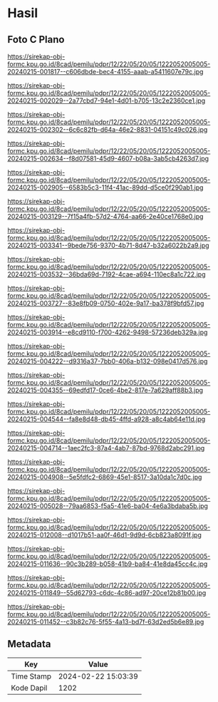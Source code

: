 # Hasil

## Foto C Plano

https://sirekap-obj-formc.kpu.go.id/8cad/pemilu/pdpr/12/22/05/20/05/1222052005005-20240215-001817--c606dbde-bec4-4155-aaab-a5411607e79c.jpg

https://sirekap-obj-formc.kpu.go.id/8cad/pemilu/pdpr/12/22/05/20/05/1222052005005-20240215-002029--2a77cbd7-94e1-4d01-b705-13c2e2360ce1.jpg

https://sirekap-obj-formc.kpu.go.id/8cad/pemilu/pdpr/12/22/05/20/05/1222052005005-20240215-002302--6c6c82fb-d64a-46e2-8831-04151c49c026.jpg

https://sirekap-obj-formc.kpu.go.id/8cad/pemilu/pdpr/12/22/05/20/05/1222052005005-20240215-002634--f8d07581-45d9-4607-b08a-3ab5cb4263d7.jpg

https://sirekap-obj-formc.kpu.go.id/8cad/pemilu/pdpr/12/22/05/20/05/1222052005005-20240215-002905--6583b5c3-11f4-41ac-89dd-d5ce0f290ab1.jpg

https://sirekap-obj-formc.kpu.go.id/8cad/pemilu/pdpr/12/22/05/20/05/1222052005005-20240215-003129--7f15a4fb-57d2-4764-aa66-2e40ce1768e0.jpg

https://sirekap-obj-formc.kpu.go.id/8cad/pemilu/pdpr/12/22/05/20/05/1222052005005-20240215-003341--9bede756-9370-4b71-8d47-b32a6022b2a9.jpg

https://sirekap-obj-formc.kpu.go.id/8cad/pemilu/pdpr/12/22/05/20/05/1222052005005-20240215-003532--36bda69d-7192-4cae-a694-110ec8a1c722.jpg

https://sirekap-obj-formc.kpu.go.id/8cad/pemilu/pdpr/12/22/05/20/05/1222052005005-20240215-003727--83e8fb09-0750-402e-9a17-ba378f9bfd57.jpg

https://sirekap-obj-formc.kpu.go.id/8cad/pemilu/pdpr/12/22/05/20/05/1222052005005-20240215-003914--e8cd9110-f700-4262-9498-57236deb329a.jpg

https://sirekap-obj-formc.kpu.go.id/8cad/pemilu/pdpr/12/22/05/20/05/1222052005005-20240215-004222--d9316a37-7bb0-406a-b132-098e0417d576.jpg

https://sirekap-obj-formc.kpu.go.id/8cad/pemilu/pdpr/12/22/05/20/05/1222052005005-20240215-004355--69edfd17-0ce6-4be2-817e-7a629aff88b3.jpg

https://sirekap-obj-formc.kpu.go.id/8cad/pemilu/pdpr/12/22/05/20/05/1222052005005-20240215-004544--fa8e8d48-db45-4ffd-a928-a8c4ab64e11d.jpg

https://sirekap-obj-formc.kpu.go.id/8cad/pemilu/pdpr/12/22/05/20/05/1222052005005-20240215-004714--1aec2fc3-87a4-4ab7-87bd-9768d2abc291.jpg

https://sirekap-obj-formc.kpu.go.id/8cad/pemilu/pdpr/12/22/05/20/05/1222052005005-20240215-004908--5e5fdfc2-6869-45e1-8517-3a10da1c7d0c.jpg

https://sirekap-obj-formc.kpu.go.id/8cad/pemilu/pdpr/12/22/05/20/05/1222052005005-20240215-005028--79aa6853-f5a5-41e6-ba04-4e6a3bdaba5b.jpg

https://sirekap-obj-formc.kpu.go.id/8cad/pemilu/pdpr/12/22/05/20/05/1222052005005-20240215-012008--d1017b51-aa0f-46d1-9d9d-6cb823a8091f.jpg

https://sirekap-obj-formc.kpu.go.id/8cad/pemilu/pdpr/12/22/05/20/05/1222052005005-20240215-011636--90c3b289-b058-41b9-ba84-41e8da45cc4c.jpg

https://sirekap-obj-formc.kpu.go.id/8cad/pemilu/pdpr/12/22/05/20/05/1222052005005-20240215-011849--55d62793-c6dc-4c86-ad97-20ce12b81b00.jpg

https://sirekap-obj-formc.kpu.go.id/8cad/pemilu/pdpr/12/22/05/20/05/1222052005005-20240215-011452--c3b82c76-5f55-4a13-bd7f-63d2ed5b6e89.jpg


## Metadata

| Key        | Value               |
| ---------- | ------------------- |
| Time Stamp | 2024-02-22 15:03:39 |
| Kode Dapil | 1202                |



